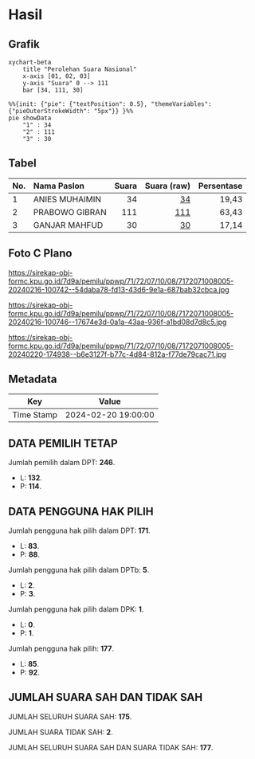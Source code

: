 # Hasil

## Grafik

```mermaid
xychart-beta
    title "Perolehan Suara Nasional"
    x-axis [01, 02, 03]
    y-axis "Suara" 0 --> 111
    bar [34, 111, 30]
```

```mermaid
%%{init: {"pie": {"textPosition": 0.5}, "themeVariables": {"pieOuterStrokeWidth": "5px"}} }%%
pie showData
    "1" : 34
    "2" : 111
    "3" : 30
```

## Tabel

| No. | Nama Paslon    | Suara | Suara (raw) | Persentase |
|:--- |:-------------- | -----:| -----------:| ----------:|
| 1   | ANIES MUHAIMIN | 34    | [34][p-1]   | 19,43      |
| 2   | PRABOWO GIBRAN | 111   | [111][p-2]  | 63,43      |
| 3   | GANJAR MAHFUD  | 30    | [30][p-3]   | 17,14      |


[p-1]: https://github.com/gigit-pemilu/pemilu-2024/blob/main/pilpres/hitung-suara/sub/71-sulawesi-utara/sub/72-kota-bitung/sub/07-maesa/sub/1008-pateten-tiga/sub/005-tps/sub/paslon-1.txt
[p-2]: https://github.com/gigit-pemilu/pemilu-2024/blob/main/pilpres/hitung-suara/sub/71-sulawesi-utara/sub/72-kota-bitung/sub/07-maesa/sub/1008-pateten-tiga/sub/005-tps/sub/paslon-2.txt
[p-3]: https://github.com/gigit-pemilu/pemilu-2024/blob/main/pilpres/hitung-suara/sub/71-sulawesi-utara/sub/72-kota-bitung/sub/07-maesa/sub/1008-pateten-tiga/sub/005-tps/sub/paslon-3.txt

## Foto C Plano

https://sirekap-obj-formc.kpu.go.id/7d9a/pemilu/ppwp/71/72/07/10/08/7172071008005-20240216-100742--54daba78-fd13-43d6-9e1a-687bab32cbca.jpg

https://sirekap-obj-formc.kpu.go.id/7d9a/pemilu/ppwp/71/72/07/10/08/7172071008005-20240216-100746--17674e3d-0a1a-43aa-936f-a1bd08d7d8c5.jpg

https://sirekap-obj-formc.kpu.go.id/7d9a/pemilu/ppwp/71/72/07/10/08/7172071008005-20240220-174938--b6e3127f-b77c-4d84-812a-f77de79cac71.jpg


## Metadata

| Key        | Value               |
| ---------- | ------------------- |
| Time Stamp | 2024-02-20 19:00:00 |


## DATA PEMILIH TETAP

Jumlah pemilih dalam DPT: **246**.
 * L: **132**.
 * P: **114**.

## DATA PENGGUNA HAK PILIH

Jumlah pengguna hak pilih dalam DPT: **171**.
 * L: **83**.
 * P: **88**.

Jumlah pengguna hak pilih dalam DPTb: **5**.
 * L: **2**.
 * P: **3**.

Jumlah pengguna hak pilih dalam DPK: **1**.
 * L: **0**.
 * P: **1**.

Jumlah pengguna hak pilih: **177**.
 * L: **85**.
 * P: **92**.

## JUMLAH SUARA SAH DAN TIDAK SAH

JUMLAH SELURUH SUARA SAH: **175**.

JUMLAH SUARA TIDAK SAH: **2**.

JUMLAH SELURUH SUARA SAH DAN SUARA TIDAK SAH: **177**.


